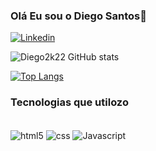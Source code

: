 
 ### Olá Eu sou o Diego Santos👋

[![Linkedin](https://img.shields.io/badge/LinkedIn-0077B5?style=for-the-badge&logo=linkedin&logoColor=white)](https://www.linkedin.com/in/diego-dos-santos-silva-4b4b56233/)


![Diego2k22 GitHub stats](https://github-readme-stats.vercel.app/api?username=Diego2k22&show_icons=true&theme=dracula)


[![Top Langs](https://github-readme-stats.vercel.app/api/top-langs/?username=Diego2k22&langs_count=8)](https://github.com/anuraghazra/github-readme-stats)

### Tecnologias que utilozo

<div style="display: inline_block"><br/>
  <img align="center" alt="html5" src="https://img.shields.io/badge/HTML5-E34F26?style=for-the-badge&logo=html5&logoColor=white" />
 <img align="center" alt="css" src="https://img.shields.io/badge/CSS3-1572B6?style=for-the-badge&logo=css3&logoColor=white" />
 <img align="center" alt="Javascript" src="https://img.shields.io/badge/JavaScript-F7DF1E?style=for-the-badge&logo=javascript&logoColor=black" />

</div>

